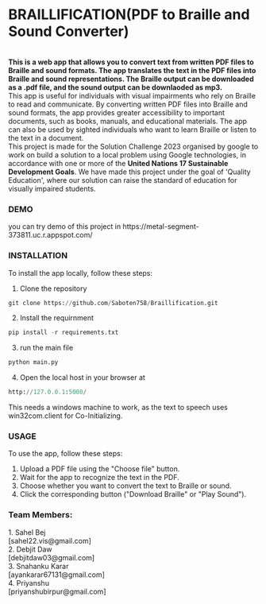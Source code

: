 <h1> BRAILLIFICATION(PDF to Braille and Sound Converter)</h1><br/>
<b>This is a web app that allows you to convert text from written PDF files to Braille and sound formats. The app translates the text in the PDF files into Braille and sound representations. The Braille output can be downloaded as a .pdf file, and the sound output can be downlaoded as mp3.</b></br>
This app is useful for individuals with visual impairments who rely on Braille to read and communicate. By converting written PDF files into Braille and sound formats, the app provides greater accessibility to important documents, such as books, manuals, and educational materials. The app can also be used by sighted individuals who want to learn Braille or listen to the text in a document.</br>
This project is made for the Solution Challenge 2023 organised by google to work on build a solution to a local problem using Google technologies, in accordance with one or more of the <b>United Nations 17 Sustainable Development Goals</b>. We have made this project under the goal of 'Quality Education', where our solution can raise the standard of education for visually impaired students.</br>

<h3>DEMO</h3>
  you can try demo of this project in https://metal-segment-373811.uc.r.appspot.com/</br>

<h3>INSTALLATION</h3>

To install the app locally, follow these steps:</br>
1. Clone the repository
```python
git clone https://github.com/Saboten758/Braillification.git
```
2. Install the requirnment
```python
pip install -r requirements.txt 
```
3. run the main file
```python
python main.py
```
4. Open the local host in your browser at
```python
http://127.0.0.1:5000/
```

This needs a windows machine to work, as the text to speech uses win32com.client for Co-Initializing.</br>

<h3>USAGE</h3>
To use the app, follow these steps:

1. Upload a PDF file using the "Choose file" button.
2. Wait for the app to recognize the text in the PDF.
3. Choose whether you want to convert the text to Braille or sound.
4. Click the corresponding button ("Download Braille" or "Play Sound").
  
<h3>Team Members:</h3>
1. Sahel Bej</br>
  [sahel22.vis@gmail.com]</br>
2. Debjit Daw</br>
  [debjitdaw03@gmail.com]</br>
3. Snahanku Karar</br>
  [ayankarar67131@gmail.com]</br>
4. Priyanshu</br>
  [priyanshubirpur@gmail.com]</br>
